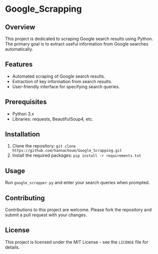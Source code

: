 # Google_Scrapping

## Overview
This project is dedicated to scraping Google search results using Python. The primary goal is to extract useful information from Google searches automatically.

## Features
- Automated scraping of Google search results.
- Extraction of key information from search results.
- User-friendly interface for specifying search queries.

## Prerequisites
- Python 3.x
- Libraries: requests, BeautifulSoup4, etc. 

## Installation
1. Clone the repository: `git clone https://github.com/hannachoum/Google_Scrapping.git`
2. Install the required packages: `pip install -r requirements.txt`

## Usage
Run `google_scrapper.py` and enter your search queries when prompted.

## Contributing
Contributions to this project are welcome. Please fork the repository and submit a pull request with your changes.

## License
This project is licensed under the MIT License - see the `LICENSE` file for details.
